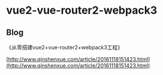 # vue2-vue-router2-webpack3

## Blog
《从零搭建vue2+vue-router2+webpack3工程》

[http://www.qinshenxue.com/article/20161118151423.html](http://www.qinshenxue.com/article/20161118151423.html)

